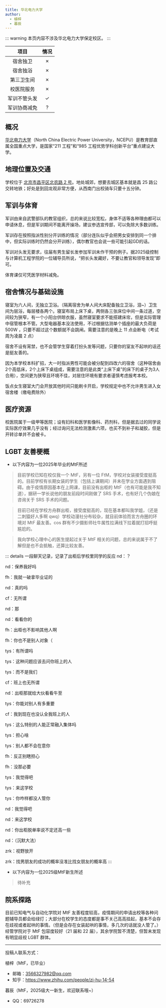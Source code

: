 ```yaml
---
title: 华北电力大学
author:
  - 植梓
  - 暮辰
---
```


::: warning
本页内容不涉及华北电力大学保定校区。
:::

|项目|情况|
|:---:|:---:|
|宿舍独卫|✗|
|宿舍独浴|✗|
|第三卫生间|✗|
|校医院服务|✗|
|军训不管头发|✓|
|军训协商减免|?|

## 概况

[华北电力大学](https://www.ncepu.edu.cn)（North China Electric Power University，NCEPU）是教育部直属全国重点大学，是国家“211 工程”和“985 工程优势学科创新平台”重点建设大学。

## 地理位置及交通

学校位于 [北京市昌平区北农路 2 号](https://amap.com/place/B000A07C0B)。地处城郊，想要去城区基本就是昌 25 路公交转地铁；好处是到回龙观非常方便，从西南门出校骑车只要十五分钟。

## 军训与体育

军训由来自武警部队的教官组织，总的来说比较宽松，身体不适等各种理由都可以申请休息，但是军训期间不能离开操场，建议参选宣传部，可以免除大多数训练。

军训存在按照指派性别分开训练的情况（部分连队似乎会把男女安排到同一个排中，但实际训练时仍然会分开训练），偶尔教官也会说一些可能引起GD的话。

军训对头发无要求，往届有男生留长发参加军训未作干预的例子。据2025级控制与计算机工程学院的一位辅导员所说，“把长头发藏好，不要让教官和领导发现”即可。

体育课仅可凭医学材料减免。

## 宿舍情况与基础设施

寝室为六人间，无独立卫浴。（隔离宿舍为单人间大床配备独立卫浴，泪~）卫生间为层浴，每层楼各两个。寝室布局上床下桌，两侧各三张床位中间一条过道，空间较为狭窄，有一个小阳台供晾衣服，虽然寝室要求不能搭建床帘，但是实际管理中宿管根本不管。大型电器基本没法使用，不过根据估测单个插座的最大负荷是 500W ，只要不超过这个数额就不会跳闸。需要注意的是晚上 11 点会断电（考试周为凌晨 2 点）

宿舍不设有宵禁，也不会管学生穿着打扮头发等问题，只要你的室友不起哄的话还是挺友善的。

因为本学校本科扩招，大一时指派男性可能会被分配到四改六的宿舍（这种宿舍由2个高低床，2个上床下桌组成，需要注意的是此类“上床下桌”的床下的桌子为3人合用），空间更为狭窄且环境不佳，对居住环境有要求者谨慎考虑报考本校。

饭点女生寝室大门会开放其他时间只能刷卡开启，学校规定中也不允许男生进入女宿舍楼（缴电费除外）

## 医疗资源

校医院属于一级甲等医院；设有妇科和医学影像科、药剂科，但是据去过的同学说实际医疗效果几乎没有；经过询问无法检测激素六项，也买不到补子和凝胶，但是开转诊单并不会被卡。

## LGBT 友善梗概

- 以下内容为一位2025年毕业的MtF所述

> 目前学校已知在校仅我一个 MtF，另有一位 FtM，学校对女装接受度挺高的。目前学校有长期女装的学生（包括上课期间）并未在学业方面遇到阻碍。由于疫情原因基本在上网课，目前没有出柜的 MtF（也有可能是我不知道），据研一学长说他的朋友前段时间刚做了 SRS 手术，也有好几个伪娘在咨询关于 SRS 手术的问题。

> 目前已经在学校方舟群出柜，接受度挺高的，现在基本都叫我学姐，（还是二刺猿好人多啊 qwq）学校动漫社分布较杂，就目前体验而言方舟圈的环境对 MtF 最友善。cos 群有不少摄影师社牛属性拉满线下拉着就打招呼挺尴尬的。

> 我向学校心理中心的医生提起过关于 MtF 相关的问题，总的来说属于不了解但是也不会抵触，还算比较友善。

::: details 一段聊天记录，记录了出柜后学校里同学的反应
nd：？

nd：保养我好吗

fh：我就一破拿毕业证的

nd：真的吗

cf：无所谓

nd：那

nd：看看你的

fh：出柜也不影响其他人啊

fh：你也不是别人对象（

tys：有所谓吗

tys：这种问题应该去问你班上的人

tys：而不是我们

cf：班上也无所谓

nd：出柜那就给大伙看看牛至

tys：你能对别人有多重要

cf：我到现在也没认全我班上的人

tys：这么特别的人能正常融入集体吗

tys：担心啥

tys：别人都不会在意你

fh：反正别瞎担心

fh：没那必要

tys：我觉得吧

tys：来这学校

tys：你咋样都没人管你

nd：我觉得吧

nd：来这学校

nd：你出柜脱单率说不定还高一些

nd：（沉默大法）

zrk：视野放开

zrk：找男朋友的成功的概率没准比找女朋友的概率高
:::

- 以下内容为一位2025级MtF新生所述

> 待补充

## 院系探路

目前已知电气与自动化学院对 MtF 友善程度较高，疫情期间的申请出校等各种问题辅导员都会给绿灯；大部分在校学生的态度都是事不关己高高挂起，基本不会存在歧视或者起哄的事情。（但是会存在女装起哄的事情，多几次的话就没人管了。）经管学院对于 MtF 包容度较好（21 届和 22 届），其余学院暂不清楚，但暂未发现有明显歧视 LGBT 群体。

---

投稿人联系方式：

植梓（MtF，已毕业）

- 邮箱：<3566327982@qq.com>
- 知乎：<https://www.zhihu.com/people/zi-hu-14-54>

暮辰（MtF，2025级大一新生，欢迎联系哦~）

- QQ：69726278
